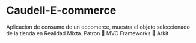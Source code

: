 # Caudell-E-commerce
Aplicacion de consumo de un eccomerce, muestra el objeto seleccionado de la tienda en Realidad Mixta.
Patron 🔗
MVC
Frameworks 🧩
Arkit
